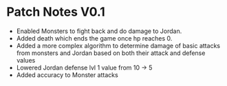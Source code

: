 # Patch Notes V0.1
- Enabled Monsters to fight back and do damage to Jordan.
- Added death which ends the game once hp reaches 0.
- Added a more complex algorithm to determine damage of basic attacks from monsters and Jordan based on both their attack and defense values
- Lowered Jordan defense lvl 1 value from 10 -> 5
- Added accuracy to Monster attacks


